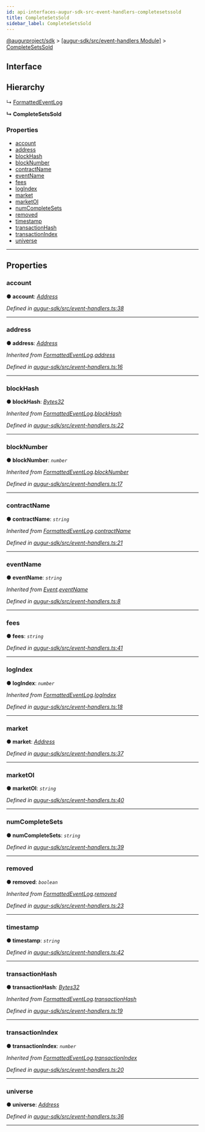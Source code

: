 ```yaml
---
id: api-interfaces-augur-sdk-src-event-handlers-completesetssold
title: CompleteSetsSold
sidebar_label: CompleteSetsSold
---
```


[@augurproject/sdk](api-readme.md) > [[augur-sdk/src/event-handlers Module]](api-modules-augur-sdk-src-event-handlers-module.md) > [CompleteSetsSold](api-interfaces-augur-sdk-src-event-handlers-completesetssold.md)

## Interface

## Hierarchy

↳  [FormattedEventLog](api-interfaces-augur-sdk-src-event-handlers-formattedeventlog.md)

**↳ CompleteSetsSold**

### Properties

* [account](api-interfaces-augur-sdk-src-event-handlers-completesetssold.md#account)
* [address](api-interfaces-augur-sdk-src-event-handlers-completesetssold.md#address)
* [blockHash](api-interfaces-augur-sdk-src-event-handlers-completesetssold.md#blockhash)
* [blockNumber](api-interfaces-augur-sdk-src-event-handlers-completesetssold.md#blocknumber)
* [contractName](api-interfaces-augur-sdk-src-event-handlers-completesetssold.md#contractname)
* [eventName](api-interfaces-augur-sdk-src-event-handlers-completesetssold.md#eventname)
* [fees](api-interfaces-augur-sdk-src-event-handlers-completesetssold.md#fees)
* [logIndex](api-interfaces-augur-sdk-src-event-handlers-completesetssold.md#logindex)
* [market](api-interfaces-augur-sdk-src-event-handlers-completesetssold.md#market)
* [marketOI](api-interfaces-augur-sdk-src-event-handlers-completesetssold.md#marketoi)
* [numCompleteSets](api-interfaces-augur-sdk-src-event-handlers-completesetssold.md#numcompletesets)
* [removed](api-interfaces-augur-sdk-src-event-handlers-completesetssold.md#removed)
* [timestamp](api-interfaces-augur-sdk-src-event-handlers-completesetssold.md#timestamp)
* [transactionHash](api-interfaces-augur-sdk-src-event-handlers-completesetssold.md#transactionhash)
* [transactionIndex](api-interfaces-augur-sdk-src-event-handlers-completesetssold.md#transactionindex)
* [universe](api-interfaces-augur-sdk-src-event-handlers-completesetssold.md#universe)

---

## Properties

<a id="account"></a>

###  account

**● account**: *[Address](api-modules-augur-sdk-src-event-handlers-module.md#address)*

*Defined in [augur-sdk/src/event-handlers.ts:38](https://github.com/AugurProject/augur/blob/304ca83772/packages/augur-sdk/src/event-handlers.ts#L38)*

___
<a id="address"></a>

###  address

**● address**: *[Address](api-modules-augur-sdk-src-event-handlers-module.md#address)*

*Inherited from [FormattedEventLog](api-interfaces-augur-sdk-src-event-handlers-formattedeventlog.md).[address](api-interfaces-augur-sdk-src-event-handlers-formattedeventlog.md#address)*

*Defined in [augur-sdk/src/event-handlers.ts:16](https://github.com/AugurProject/augur/blob/304ca83772/packages/augur-sdk/src/event-handlers.ts#L16)*

___
<a id="blockhash"></a>

###  blockHash

**● blockHash**: *[Bytes32](api-modules-augur-sdk-src-event-handlers-module.md#bytes32)*

*Inherited from [FormattedEventLog](api-interfaces-augur-sdk-src-event-handlers-formattedeventlog.md).[blockHash](api-interfaces-augur-sdk-src-event-handlers-formattedeventlog.md#blockhash)*

*Defined in [augur-sdk/src/event-handlers.ts:22](https://github.com/AugurProject/augur/blob/304ca83772/packages/augur-sdk/src/event-handlers.ts#L22)*

___
<a id="blocknumber"></a>

###  blockNumber

**● blockNumber**: *`number`*

*Inherited from [FormattedEventLog](api-interfaces-augur-sdk-src-event-handlers-formattedeventlog.md).[blockNumber](api-interfaces-augur-sdk-src-event-handlers-formattedeventlog.md#blocknumber)*

*Defined in [augur-sdk/src/event-handlers.ts:17](https://github.com/AugurProject/augur/blob/304ca83772/packages/augur-sdk/src/event-handlers.ts#L17)*

___
<a id="contractname"></a>

###  contractName

**● contractName**: *`string`*

*Inherited from [FormattedEventLog](api-interfaces-augur-sdk-src-event-handlers-formattedeventlog.md).[contractName](api-interfaces-augur-sdk-src-event-handlers-formattedeventlog.md#contractname)*

*Defined in [augur-sdk/src/event-handlers.ts:21](https://github.com/AugurProject/augur/blob/304ca83772/packages/augur-sdk/src/event-handlers.ts#L21)*

___
<a id="eventname"></a>

###  eventName

**● eventName**: *`string`*

*Inherited from [Event](api-interfaces-augur-sdk-src-event-handlers-event.md).[eventName](api-interfaces-augur-sdk-src-event-handlers-event.md#eventname)*

*Defined in [augur-sdk/src/event-handlers.ts:8](https://github.com/AugurProject/augur/blob/304ca83772/packages/augur-sdk/src/event-handlers.ts#L8)*

___
<a id="fees"></a>

###  fees

**● fees**: *`string`*

*Defined in [augur-sdk/src/event-handlers.ts:41](https://github.com/AugurProject/augur/blob/304ca83772/packages/augur-sdk/src/event-handlers.ts#L41)*

___
<a id="logindex"></a>

###  logIndex

**● logIndex**: *`number`*

*Inherited from [FormattedEventLog](api-interfaces-augur-sdk-src-event-handlers-formattedeventlog.md).[logIndex](api-interfaces-augur-sdk-src-event-handlers-formattedeventlog.md#logindex)*

*Defined in [augur-sdk/src/event-handlers.ts:18](https://github.com/AugurProject/augur/blob/304ca83772/packages/augur-sdk/src/event-handlers.ts#L18)*

___
<a id="market"></a>

###  market

**● market**: *[Address](api-modules-augur-sdk-src-event-handlers-module.md#address)*

*Defined in [augur-sdk/src/event-handlers.ts:37](https://github.com/AugurProject/augur/blob/304ca83772/packages/augur-sdk/src/event-handlers.ts#L37)*

___
<a id="marketoi"></a>

###  marketOI

**● marketOI**: *`string`*

*Defined in [augur-sdk/src/event-handlers.ts:40](https://github.com/AugurProject/augur/blob/304ca83772/packages/augur-sdk/src/event-handlers.ts#L40)*

___
<a id="numcompletesets"></a>

###  numCompleteSets

**● numCompleteSets**: *`string`*

*Defined in [augur-sdk/src/event-handlers.ts:39](https://github.com/AugurProject/augur/blob/304ca83772/packages/augur-sdk/src/event-handlers.ts#L39)*

___
<a id="removed"></a>

###  removed

**● removed**: *`boolean`*

*Inherited from [FormattedEventLog](api-interfaces-augur-sdk-src-event-handlers-formattedeventlog.md).[removed](api-interfaces-augur-sdk-src-event-handlers-formattedeventlog.md#removed)*

*Defined in [augur-sdk/src/event-handlers.ts:23](https://github.com/AugurProject/augur/blob/304ca83772/packages/augur-sdk/src/event-handlers.ts#L23)*

___
<a id="timestamp"></a>

###  timestamp

**● timestamp**: *`string`*

*Defined in [augur-sdk/src/event-handlers.ts:42](https://github.com/AugurProject/augur/blob/304ca83772/packages/augur-sdk/src/event-handlers.ts#L42)*

___
<a id="transactionhash"></a>

###  transactionHash

**● transactionHash**: *[Bytes32](api-modules-augur-sdk-src-event-handlers-module.md#bytes32)*

*Inherited from [FormattedEventLog](api-interfaces-augur-sdk-src-event-handlers-formattedeventlog.md).[transactionHash](api-interfaces-augur-sdk-src-event-handlers-formattedeventlog.md#transactionhash)*

*Defined in [augur-sdk/src/event-handlers.ts:19](https://github.com/AugurProject/augur/blob/304ca83772/packages/augur-sdk/src/event-handlers.ts#L19)*

___
<a id="transactionindex"></a>

###  transactionIndex

**● transactionIndex**: *`number`*

*Inherited from [FormattedEventLog](api-interfaces-augur-sdk-src-event-handlers-formattedeventlog.md).[transactionIndex](api-interfaces-augur-sdk-src-event-handlers-formattedeventlog.md#transactionindex)*

*Defined in [augur-sdk/src/event-handlers.ts:20](https://github.com/AugurProject/augur/blob/304ca83772/packages/augur-sdk/src/event-handlers.ts#L20)*

___
<a id="universe"></a>

###  universe

**● universe**: *[Address](api-modules-augur-sdk-src-event-handlers-module.md#address)*

*Defined in [augur-sdk/src/event-handlers.ts:36](https://github.com/AugurProject/augur/blob/304ca83772/packages/augur-sdk/src/event-handlers.ts#L36)*

___

